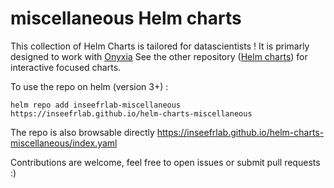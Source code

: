 # miscellaneous Helm charts

This collection of Helm Charts is tailored for datascientists !
It is primarly designed to work with [Onyxia](https://github.com/inseefrlab/onyxia)
See the other repository ([Helm charts](https://github.com/inseefrlab/helm-charts-interactive-services)) for interactive focused charts.

To use the repo on helm (version 3+) :
```
helm repo add inseefrlab-miscellaneous https://inseefrlab.github.io/helm-charts-miscellaneous
```

The repo is also browsable directly https://inseefrlab.github.io/helm-charts-miscellaneous/index.yaml

Contributions are welcome, feel free to open issues or submit pull requests :)
